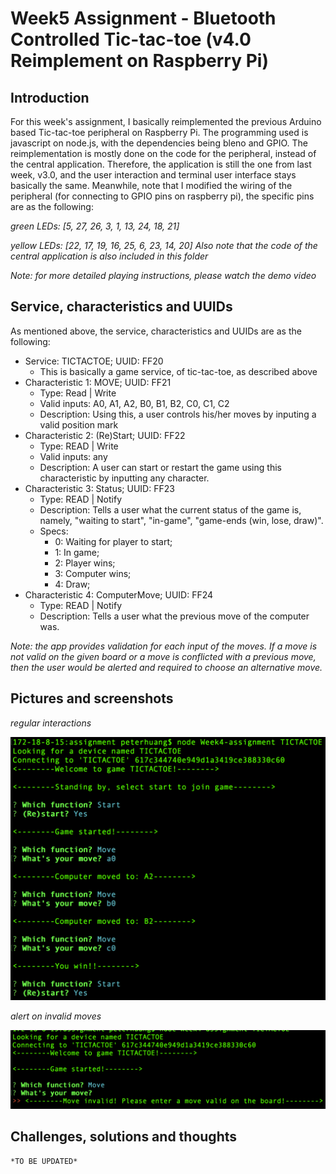 # Week5 Assignment - Bluetooth Controlled Tic-tac-toe (v4.0 Reimplement on Raspberry Pi)

## Introduction
For this week's assignment, I basically reimplemented the previous Arduino based Tic-tac-toe peripheral on Raspberry Pi. The programming used is javascript on node.js, with the dependencies being bleno and GPIO. The reimplementation is mostly done on the code for the peripheral, instead of the central application. Therefore, the application is still the one from last week, v3.0, and the user interaction and terminal user interface stays basically the same. Meanwhile, note that I modified the wiring of the peripheral (for connecting to GPIO pins on raspberry pi), the specific pins are as the following:

*green LEDs: [5, 27, 26, 3, 1, 13, 24, 18, 21]*

*yellow LEDs: [22, 17, 19, 16, 25, 6, 23, 14, 20]*
*Also note that the code of the central application is also included in this folder*

*Note: for more detailed playing instructions, please watch the demo video*

## Service, characteristics and UUIDs
As mentioned above, the service, characteristics and UUIDs are as the following:
- Service: TICTACTOE; UUID: FF20
	- This is basically a game service, of tic-tac-toe, as described above
- Characteristic 1: MOVE; UUID: FF21
	- Type: Read | Write
	- Valid inputs: A0, A1, A2, B0, B1, B2, C0, C1, C2
	- Description: Using this, a user controls his/her moves by inputing a valid position mark
- Characteristic 2: (Re)Start; UUID: FF22
	- Type: READ | Write
	- Valid inputs: any
	- Description: A user can start or restart the game using this characteristic by inputting any character.
- Characteristic 3: Status; UUID: FF23
	- Type: READ | Notify
	- Description: Tells a user what the current status of the game is, namely, "waiting to start", "in-game", "game-ends (win, lose, draw)".
    - Specs:
        - 0: Waiting for player to start;
        - 1: In game;
        - 2: Player wins;
        - 3: Computer wins;
        - 4: Draw;
- Characteristic 4: ComputerMove; UUID: FF24
	- Type: READ | Notify
	- Description: Tells a user what the previous move of the computer was.

*Note: the app provides validation for each input of the moves. If a move is not valid on the given board or a move is conflicted with a previous move, then the user would be alerted and required to choose an alternative move.*

## Pictures and screenshots
*regular interactions*

<img src="documentation/1.PNG" alt="demo" width="600"/>

*alert on invalid moves*

<img src="documentation/2.PNG" alt="3" width="600"/>


## Challenges, solutions and thoughts
	*TO BE UPDATED*
